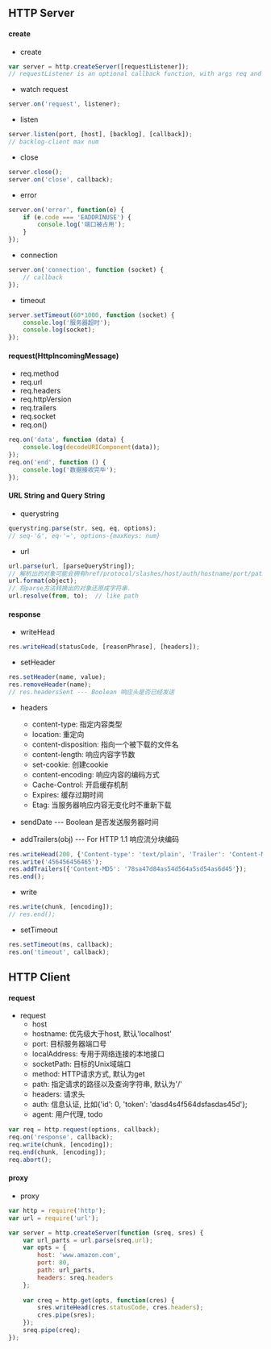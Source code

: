 ## HTTP Server

#### create

* create
```js
var server = http.createServer([requestListener]);
// requestListener is an optional callback function, with args req and res
```

* watch request
```js
server.on('request', listener);
```
* listen
```js
server.listen(port, [host], [backlog], [callback]);
// backlog-client max num
```
* close
```js
server.close();
server.on('close', callback);
```
* error
```js
server.on('error', function(e) {
    if (e.code === 'EADDRINUSE') {        
        console.log('端口被占用');
    }
});
```
* connection
```js
server.on('connection', function (socket) {
    // callback
});
```
* timeout
```js
server.setTimeout(60*1000, function (socket) {
    console.log('服务器超时');
    console.log(socket);
});
```
#### request(HttpIncomingMessage)

* req.method
* req.url
* req.headers
* req.httpVersion
* req.trailers
* req.socket
* req.on()
```js
req.on('data', function (data) {
    console.log(decodeURIComponent(data));
});
req.on('end', function () {
    console.log('数据接收完毕');
});
```
#### URL String and Query String

* querystring
```js
querystring.parse(str, seq, eq, options);
// seq-'&', eq-'=', options-{maxKeys: num}
```
* url
```js
url.parse(url, [parseQueryString]);
// 解析出的对象可能会拥有href/protocol/slashes/host/auth/hostname/port/pathname/search/path/query/hash等属性
url.format(object);
// 将parse方法转换出的对象还原成字符串.
url.resolve(from, to);  // like path
```
#### response

* writeHead
```js
res.writeHead(statusCode, [reasonPhrase], [headers]);
```
* setHeader
```js
res.setHeader(name, value);
res.removeHeader(name);
// res.headersSent --- Boolean 响应头是否已经发送
```
* headers
  + content-type: 指定内容类型
  + location: 重定向
  + content-disposition: 指向一个被下载的文件名
  + content-length: 响应内容字节数
  + set-cookie: 创建cookie
  + content-encoding: 响应内容的编码方式
  + Cache-Control: 开启缓存机制
  + Expires: 缓存过期时间
  + Etag: 当服务器响应内容无变化时不重新下载

* sendDate --- Boolean 是否发送服务器时间
* addTrailers(obj) --- For HTTP 1.1 响应流分块编码
```js
res.writeHead(200, {'Content-type': 'text/plain', 'Trailer': 'Content-MD5'});
res.write('456456456465');
res.addTrailers({'Content-MD5': '78sa47d84as54d564a5sd54as6d45'});
res.end();
```
* write
```js
res.write(chunk, [encoding]);
// res.end();
```
* setTimeout
```js
res.setTimeout(ms, callback);
res.on('timeout', callback);
```

## HTTP Client

#### request

* request
  + host
  + hostname: 优先级大于host, 默认'localhost'
  + port: 目标服务器端口号
  + localAddress: 专用于网络连接的本地接口
  + socketPath: 目标的Unix域端口
  + method: HTTP请求方式, 默认为get
  + path: 指定请求的路径以及查询字符串, 默认为'/'
  + headers: 请求头
  + auth: 信息认证, 比如{'id': 0, 'token': 'dasd4s4f564dsfasdas45d'};
  + agent: 用户代理, todo
```js
var req = http.request(options, callback);
req.on('response', callback);
req.write(chunk, [encoding]);
req.end(chunk, [encoding]);
req.abort();
```

#### proxy

* proxy
```js
var http = require('http');
var url = require('url');

var server = http.createServer(function (sreq, sres) {
    var url_parts = url.parse(sreq.url);
    var opts = {
        host: 'www.amazon.com',
        port: 80,
        path: url_parts,
        headers: sreq.headers
    };
    
    var creq = http.get(opts, function(cres) {
        sres.writeHead(cres.statusCode, cres.headers);
        cres.pipe(sres);
    });
    sreq.pipe(creq);
});
```


